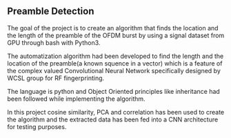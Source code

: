  ## Preamble Detection ## 

  The goal of the project is to create an algorithm that finds the location and the length of the preamble of the OFDM burst by using a signal dataset from GPU through bash with Python3.

  The automatization algorithm had been developed to find the length and the location of the preamble(a known squence in a vector) which is a feature of the complex valued Convolutional Neural Network specifically designed by WCSL group for RF fingerprinting.
  
  The language is python and Object Oriented principles like inheritance had been followed while implementing the algorithm.
  
  In this project cosine similarity, PCA and correlation has been used to create the algorithm and the extracted data has been fed into a CNN architecture for testing purposes.
